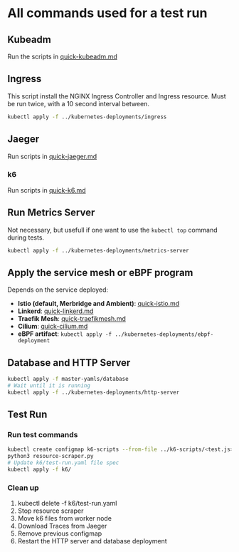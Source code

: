 # All commands used for a test run

## Kubeadm
Run the scripts in [quick-kubeadm.md](./quick-kubeadm.md)

## Ingress
This script install the NGINX Ingress Controller and Ingress resource. Must be run twice, with a 10 second interval between.
```bash
kubectl apply -f ../kubernetes-deployments/ingress
```

## Jaeger
Run scripts in [quick-jaeger.md](./quick-jaeger.md)

### k6
Run scripts in [quick-k6.md](./quick-k6.md)

## Run Metrics Server
Not necessary, but usefull if one want to use the `kubectl top` command during tests.
```bash
kubectl apply -f ../kubernetes-deployments/metrics-server
```

## Apply the service mesh or eBPF program
Depends on the service deployed:

* **Istio (default, Merbridge and Ambient)**: [quick-istio.md](./quick-istio.md)
* **Linkerd**: [quick-linkerd.md](./quick-linkerd.md)
* **Traefik Mesh**: [quick-traefikmesh.md](./quick-traefikmesh.md)
* **Cilium**: [quick-cilium.md](./quick-cilium.md)
* **eBPF artifact**: ```kubectl apply -f ../kubernetes-deployments/ebpf-deployment```


## Database and HTTP Server
```bash
kubectl apply -f master-yamls/database
# Wait until it is running
kubectl apply -f ../kubernetes-deployments/http-server
```



## Test Run

### Run test commands
```bash
kubectl create configmap k6-scripts --from-file ../k6-scripts/<test.js>
python3 resource-scraper.py
# Update k6/test-run.yaml file spec
kubectl apply -f k6/
```

### Clean up
1. kubectl delete -f k6/test-run.yaml
2. Stop resource scraper
3. Move k6 files from worker node
4. Download Traces from Jaeger
5. Remove previous configmap
6. Restart the HTTP server and database deployment